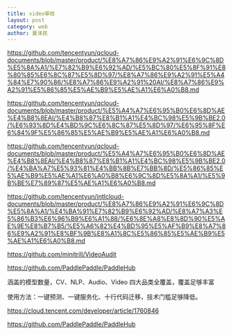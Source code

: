 ```yaml
---
title: video审核
layout: post
category: web
author: 夏泽民
---
```

https://github.com/tencentyun/qcloud-documents/blob/master/product/%E8%A7%86%E9%A2%91%E6%9C%8D%E5%8A%A1/%E7%82%B9%E6%92%AD/%E5%BC%80%E5%8F%91%E8%80%85%E6%8C%87%E5%8D%97/%E8%A7%86%E9%A2%91%E5%A4%84%E7%90%86/%E8%A7%86%E9%A2%91%20AI/%E8%A7%86%E9%A2%91%E5%86%85%E5%AE%B9%E5%AE%A1%E6%A0%B8.md
<!-- more -->
https://github.com/tencentyun/qcloud-documents/blob/master/product/%E5%A4%A7%E6%95%B0%E6%8D%AE%E4%B8%8EAI/%E4%B8%87%E8%B1%A1%E4%BC%98%E5%9B%BE2.0/%E6%93%8D%E4%BD%9C%E6%8C%87%E5%8D%97/%E6%95%8F%E6%84%9F%E5%86%85%E5%AE%B9%E5%AE%A1%E6%A0%B8.md

https://github.com/tencentyun/qcloud-documents/blob/master/product/%E5%A4%A7%E6%95%B0%E6%8D%AE%E4%B8%8EAI/%E4%B8%87%E8%B1%A1%E4%BC%98%E5%9B%BE2.0/%E4%BA%A7%E5%93%81%E4%BB%8B%E7%BB%8D/%E5%86%85%E5%AE%B9%E5%AE%A1%E6%A0%B8%E6%9C%8D%E5%8A%A1/%E5%9B%BE%E7%89%87%E5%AE%A1%E6%A0%B8.md


https://github.com/tencentyun/intlcloud-documents/blob/master/product/%E8%A7%86%E9%A2%91%E6%9C%8D%E5%8A%A1/%E4%BA%91%E7%82%B9%E6%92%AD/%E8%A7%A3%E5%86%B3%E6%96%B9%E6%A1%88/%E6%8E%A8%E8%8D%90%E5%AE%9E%E8%B7%B5/%E5%A6%82%E4%BD%95%E5%AF%B9%E8%A7%86%E9%A2%91%E8%BF%9B%E8%A1%8C%E5%86%85%E5%AE%B9%E5%AE%A1%E6%A0%B8.md


https://github.com/minitrill/VideoAudit

https://github.com/PaddlePaddle/PaddleHub


涵盖的模型数量，CV、NLP、Audio、Video 四大品类全覆盖，覆盖足够丰富

使用方法：一键预测、一键服务化、十行代码迁移，技术门槛足够降低。

https://cloud.tencent.com/developer/article/1760846

https://github.com/PaddlePaddle/PaddleHub
